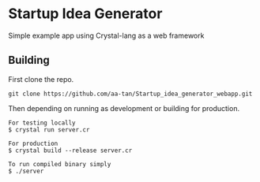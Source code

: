 # Startup Idea Generator
Simple example app using Crystal-lang as a web framework

## Building
First clone the repo.

```console
git clone https://github.com/aa-tan/Startup_idea_generator_webapp.git
```

Then depending on running as development or building for production.

```console
For testing locally
$ crystal run server.cr

For production
$ crystal build --release server.cr

To run compiled binary simply
$ ./server
```
